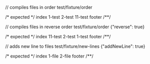 // compiles files in order
test/fixture/order

/* expected */
index
1-test
2-test
11-test
footer
/**/

// compiles files in reverse order
test/fixture/order
{"reverse": true}

/* expected */
index
11-test
2-test
1-test
footer
/**/

// adds new line to files
test/fixture/new-lines
{"addNewLine": true}

/* expected */
index
1-file
2-file
footer
/**/